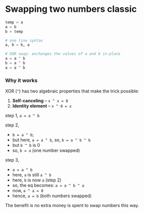 # Swapping two numbers classic

```python
temp = a
a = b
b = temp

# one line syntax
a, b = b, a
```

~~~python
# XOR swap: exchanges the values of a and b in-place
a = a ^ b
b = a ^ b
a = a ^ b
~~~

### Why it works  
XOR (`^`) has two algebraic properties that make the trick possible:  

1. **Self-canceling** – `x ^ x = 0`  
2. **Identity element** – `x ^ 0 = x`  


step 1, 
`a = a ^ b`


step 2, 
- `b = a ^ b`; 
- but here, `a = a ^ b`, so, `b = a ^ b ^ b`
- but `b ^ b` is 0
- so, `b = a` (one number swapped)

step 3,
- `a = a ^ b`
- here, `a` is still `a ^ b`
- here, `b` is now `a` (step 2)
- so, the eq becomes: `a = a ^ b ^ a`
- now, `a ^ a = 0`
- hence, `a = b` (both numbers swapped)

The benefit is no extra money is spent to swap numbers this way.
